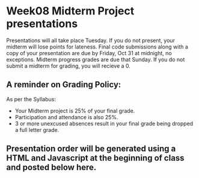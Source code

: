 # Week08 Midterm Project presentations

Presentations will all take place Tuesday. If you do not present, your midterm will lose points for lateness. Final code submissions along with a copy of your presentation are due by Friday, Oct 31 at midnight, no exceptions. Midterm progress grades are due that Sunday. If you do not submit a midterm for grading, you will recieve a 0.

## A reminder on Grading Policy:

As per the Syllabus:

- Your Midterm project is 25% of your final grade.
- Participation and attendance is also 25%.
- 3 or more unexcused absences result in your final grade being dropped a full letter grade.

## Presentation order will be generated using a HTML and Javascript at the beginning of class and posted below here.
